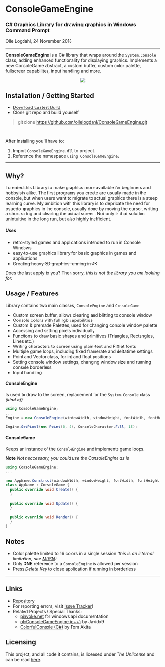 # ConsoleGameEngine
### C# Graphics Library for drawing graphics in Windows Command Prompt
Olle Logdahl, 24 November 2018

---
**ConsoleGameEngine** is a C# library that wraps around the `System.Console` class, adding enhanced 
functionality for displaying graphics. Implements a new ConsoleGame abstract, a custom buffer, custom 
color palette, fullscreen capabilites, input handling and more.

<p align="center">
  <img src="https://github.com/ollelogdahl/ConsoleGameEngine/blob/master/Media/monkeyspin.gif" />
</p>

## Installation / Getting Started
- [Download Lastest Build](https://github.com/ollelogdahl/ConsoleGameEngine/releases/)
- Clone git repo and build yourself
> git clone https://github.com/ollelogdahl/ConsoleGameEngine.git

<br />

After installing you'll have to:
1. Import `ConsoleGameEngine.dll` to project.
2. Reference the namespace `using ConsoleGameEngine;`

---

## Why?
I created this Library to make graphics more available for beginners and hobbyists alike. The first programs 
you create are usually made in the console, but when users want to migrate to actual graphics there is a steep 
learning curve. My ambition with this library is to depricate the need for psuedo-graphics in the console, 
usually done by moving the cursor, writing a short string and clearing the actual screen. Not only is that 
solution unintuitive in the long run, but also highly inefficient.

##### Uses
- retro-styled games and applications intended to run in Console Windows
- easy-to-use graphics library for basic graphics in games and applications
- ~~Creating heavy 3D graphics running in 4K~~

Does the last apply to you? Then sorry, *this is not the library you are looking for.*

## Usage / Features
Library contains two main classes, `ConsoleEngine` and `ConsoleGame`

- Custom screen buffer, allows clearing and blitting to console window
- Console colors with full rgb capabilities
- Custom & premade Palettes, used for changing console window palette
- Accessing and setting pixels individually
- Functions to draw basic shapes and primitives (Triangles, Rectangles, Lines etc.)
- Writing characters to screen using plain-text and FIGlet fonts
- Multiple game loops, including fixed framerate and deltatime settings
- Point and Vector class, for int and float positions
- Setting console window settings, changing window size and running console borderless
- Input handling

#### ConsoleEngine
Is used to draw to the screen, replacement for the `System.Console` class *(kind of)*

```c#
using ConsoleGameEngine;
...
Engine = new ConsoleEngine(windowWidth, windowHeight, fontWidth, fontHeight);

Engine.SetPixel(new Point(8, 8), ConsoleCharacter.Full, 15);

```

#### ConsoleGame
Keeps an instance of the `ConsoleEngine` and implements game loops.

**Note** *Not neccessary, you could use the ConsoleEngine as is*

```c#
using ConsoleGameEngine;
...

new AppName.Construct(windowWidth, windowHeight, fontWidth, fontHeight, FramerateMode.Unlimited);
class AppName : ConsoleGame {
  public override void Create() {
  }
  
  public override void Update() {
  }
  
  public override void Render() {
  }
}
```

## Notes
- Color palette limited to 16 colors in a single session *(this is an internal limitation, see [MDSN](https://docs.microsoft.com/en-us/windows/console/console-screen-buffer-infoex))*
- Only **ONE** reference to a `ConsoleEngine` is allowed per session
- Press *Delete Key* to close application if running in borderless
---

## Links

- [Repository](https://github.com/ollelogdahl/ConsoleGameEngine/)
- For reporting errors, visit [Issue Tracker](https://github.com/ollelogdahl/ConsoleGameEngine/issues)!
- Related Projects / Special Thanks:
  - [pinvoke.net](http://www.pinvoke.net/) for windows api documentation
  - [olcConsoleGameEngine (c++)](https://github.com/OneLoneCoder/videos/blob/master/olcConsoleGameEngine.h) by Javidx9
  - [ColorfulConsole (C#)](http://colorfulconsole.com/) by Tom Akita

## Licensing

This project, and all code it contains, is licensed under *The Unlicense* and can be read [here](UNLICENSE).
